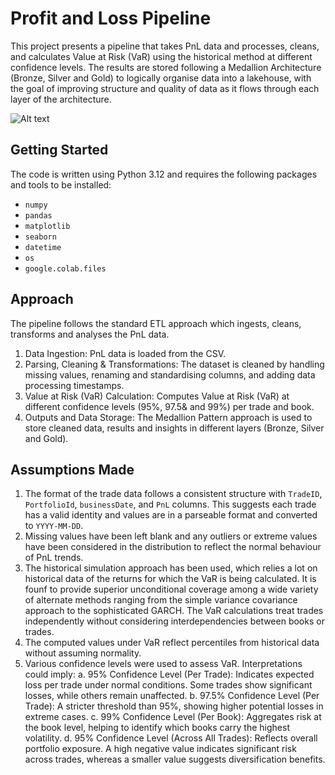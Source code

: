 # Profit and Loss Pipeline 
This project presents a pipeline that takes PnL data and processes, cleans, and calculates Value at Risk (VaR) using the historical method at different confidence levels. The results are stored following a Medallion Architecture (Bronze, Silver and Gold) to logically organise data into a lakehouse, with the goal of improving structure and quality of data as it flows through each layer of the architecture. 

![Alt text](https://lh5.googleusercontent.com/proxy/yltwNDMMXGvhUPvZKsBspX8xR5X6bQR9HdqS_IU2GGNyFm2G8L8VKucLoj4PveCfZVU0qYqNjz7Xpfxhisi2T55E27gOGf2hECTZAHpKsUC3MVdLN9yPVhkCf2-osC52q8PvPjAbR2LIQWVPC2ZTvPRXVRFRIvB6DlYYjOeSfWSMbDZbM4qi53p4GGNDusU)

## Getting Started

The code is written using Python 3.12 and requires the following packages and tools to be installed:

- `numpy`
- `pandas`
- `matplotlib`
- `seaborn`
- `datetime`
- `os`
- `google.colab.files`

## Approach 
The pipeline follows the standard ETL approach which ingests, cleans, transforms and analyses the PnL data. 
1. Data Ingestion: PnL data is loaded from the CSV.
2. Parsing, Cleaning & Transformations: The dataset is cleaned by handling missing values, renaming and standardising columns, and adding data processing timestamps.
3. Value at Risk (VaR) Calculation: Computes Value at Risk (VaR) at different confidence levels (95%, 97.5& and 99%) per trade and book.
4. Outputs and Data Storage: The Medallion Pattern approach is used to store cleaned data, results and insights in different layers (Bronze, Silver and Gold).

## Assumptions Made
1. The format of the trade data follows a consistent structure with `TradeID`, `PortfolioId`, `businessDate`, and `PnL` columns. This suggests each trade has a valid identity and values are in a parseable format and converted to `YYYY-MM-DD`.
2. Missing values have been left blank and any outliers or extreme values have been considered in the distribution to reflect the normal behaviour of PnL trends. 
3. The historical simulation approach has been used, which relies a lot on historical data of the returns for which the VaR is being calculated. It is founf to provide superior unconditional coverage among a wide variety of alternate methods ranging from the simple variance covariance approach to the sophisticated GARCH. The VaR calculations treat trades independently without considering interdependencies between books or trades. 
4. The computed values under VaR reflect percentiles from historical data without assuming normality.
5. Various confidence levels were used to assess VaR. Interpretations could imply:
    a. 95% Confidence Level (Per Trade): Indicates expected loss per trade under normal conditions. Some trades show significant losses, while others remain unaffected.
    b. 97.5% Confidence Level (Per Trade): A stricter threshold than 95%, showing higher potential losses in extreme cases.
    c. 99% Confidence Level (Per Book): Aggregates risk at the book level, helping to identify which books carry the highest volatility.
    d. 95% Confidence Level (Across All Trades): Reflects overall portfolio exposure. A high negative value indicates significant risk across trades, whereas a smaller value suggests diversification benefits.